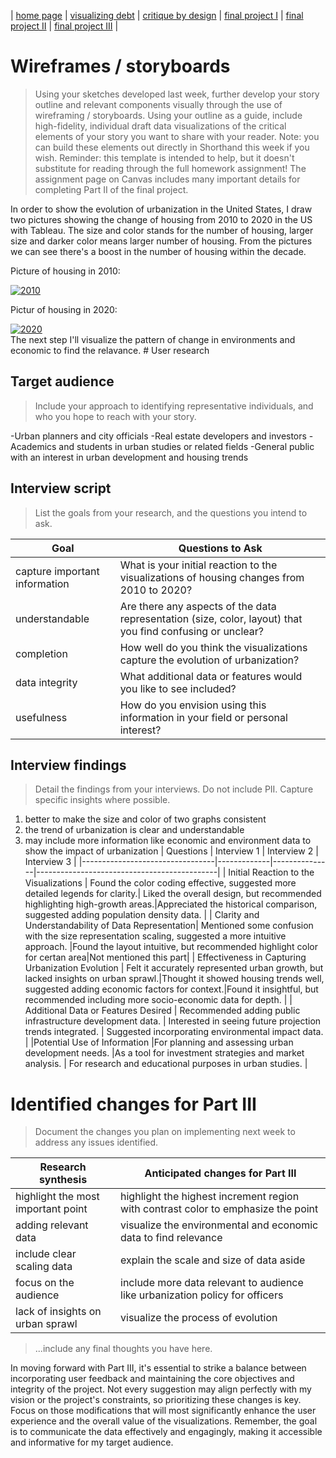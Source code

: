 | [home page](https://cmustudent.github.io/tswd-portfolio-templates/) | [visualizing debt](visualizing-government-debt) | [critique by design](critique-by-design) | [final project I](final-project-part-one) | [final project II](final-project-part-two) | [final project III](final-project-part-three) |

# Wireframes / storyboards
> Using your sketches developed last week, further develop your story outline and relevant components visually through the use of wireframing / storyboards. Using your outline as a guide, include high-fidelity, individual draft data visualizations of the critical elements of your story you want to share with your reader. Note: you can build these elements out directly in Shorthand this week if you wish.  Reminder: this template is intended to help, but it doesn't substitute for reading through the full homework assignment!  The assignment page on Canvas includes many important details for completing Part II of the final project. 

In order to show the evolution of urbanization in the United States, I draw two pictures showing the change of housing from 2010 to 2020 in the US with Tableau. The size and color stands for the number of housing, larger size and darker color means larger number of housing. From the pictures we can see there's a boost in the number of housing within the decade.

Picture of housing in 2010:
<div class='tableauPlaceholder' id='viz1708752429329' style='position: relative'><noscript><a href='#'><img alt='2010 ' src='https:&#47;&#47;public.tableau.com&#47;static&#47;images&#47;Bo&#47;Book1_17065866387330&#47;Sheet1&#47;1_rss.png' style='border: none' /></a></noscript><object class='tableauViz'  style='display:none;'><param name='host_url' value='https%3A%2F%2Fpublic.tableau.com%2F' /> <param name='embed_code_version' value='3' /> <param name='site_root' value='' /><param name='name' value='Book1_17065866387330&#47;Sheet1' /><param name='tabs' value='no' /><param name='toolbar' value='yes' /><param name='static_image' value='https:&#47;&#47;public.tableau.com&#47;static&#47;images&#47;Bo&#47;Book1_17065866387330&#47;Sheet1&#47;1.png' /> <param name='animate_transition' value='yes' /><param name='display_static_image' value='yes' /><param name='display_spinner' value='yes' /><param name='display_overlay' value='yes' /><param name='display_count' value='yes' /><param name='language' value='en-US' /><param name='filter' value='publish=yes' /></object></div>                
<script type='text/javascript'>                    
  var divElement = document.getElementById('viz1708752429329');                    
  var vizElement = divElement.getElementsByTagName('object')[0];                    
  vizElement.style.width='100%';vizElement.style.height=(divElement.offsetWidth*0.75)+'px';                    
  var scriptElement = document.createElement('script');                    
  scriptElement.src = 'https://public.tableau.com/javascripts/api/viz_v1.js';                    
  vizElement.parentNode.insertBefore(scriptElement, vizElement);                
</script>


Pictur of housing in 2020:

<div class='tableauPlaceholder' id='viz1708754615016' style='position: relative'><noscript><a href='#'><img alt='2020 ' src='https:&#47;&#47;public.tableau.com&#47;static&#47;images&#47;Bo&#47;Book3_17087512399050&#47;Sheet1&#47;1_rss.png' style='border: none' /></a></noscript><object class='tableauViz'  style='display:none;'><param name='host_url' value='https%3A%2F%2Fpublic.tableau.com%2F' /> <param name='embed_code_version' value='3' /> <param name='site_root' value='' /><param name='name' value='Book3_17087512399050&#47;Sheet1' /><param name='tabs' value='no' /><param name='toolbar' value='yes' /><param name='static_image' value='https:&#47;&#47;public.tableau.com&#47;static&#47;images&#47;Bo&#47;Book3_17087512399050&#47;Sheet1&#47;1.png' /> <param name='animate_transition' value='yes' /><param name='display_static_image' value='yes' /><param name='display_spinner' value='yes' /><param name='display_overlay' value='yes' /><param name='display_count' value='yes' /><param name='language' value='en-US' /><param name='filter' value='publish=yes' /></object></div>                
<script type='text/javascript'>                    
  var divElement = document.getElementById('viz1708754615016');                    
  var vizElement = divElement.getElementsByTagName('object')[0];                    
  vizElement.style.width='100%';vizElement.style.height=(divElement.offsetWidth*0.75)+'px';                    
  var scriptElement = document.createElement('script');                    
  scriptElement.src = 'https://public.tableau.com/javascripts/api/viz_v1.js';                    
  vizElement.parentNode.insertBefore(scriptElement, vizElement);                
</script>
The next step I'll visualize the pattern of change in environments and economic to find the relavance.
# User research 

## Target audience
> Include your approach to identifying representative individuals, and who you hope to reach with your story. 

-Urban planners and city officials
-Real estate developers and investors
-Academics and students in urban studies or related fields
-General public with an interest in urban development and housing trends

## Interview script
> List the goals from your research, and the questions you intend to ask.

| Goal | Questions to Ask |
|------|------------------|
|capture important information|   What is your initial reaction to the visualizations of housing changes from 2010 to 2020?                   |
|understandable               |   Are there any aspects of the data representation (size, color, layout) that you find confusing or unclear?  |
|completion                   |   How well do you think the visualizations capture the evolution of urbanization?                             |
|data integrity               |   What additional data or features would you like to see included?                                            |
|usefulness                   |   How do you envision using this information in your field or personal interest?                              |


## Interview findings
> Detail the findings from your interviews.  Do not include PII.  Capture specific insights where possible.
1. better to make the size and color of two graphs consistent
2. the trend of urbanization is clear and understandable
3. may include more information like economic and environment data to show the impact of urbanization
| Questions                       | Interview 1 | Interview 2 | Interview 3                                                   |
|---------------------------------|-------------|---------------|---------------------------------------------|
|  Initial Reaction to the Visualizations   | Found the color coding effective, suggested more detailed legends for clarity.|  Liked the overall design, but recommended highlighting high-growth areas.|Appreciated the historical comparison, suggested adding population density data. |
| Clarity and Understandability of Data Representation| Mentioned some confusion with the size representation scaling, suggested a more intuitive approach. |Found the layout intuitive, but recommended highlight color for certan area|Not mentioned this part|
|  Effectiveness in Capturing Urbanization Evolution             | Felt it accurately represented urban growth, but lacked insights on urban sprawl.|Thought it showed housing trends well, suggested adding economic factors for context.|Found it insightful, but recommended including more socio-economic data for depth. |
| Additional Data or Features Desired             | Recommended adding public infrastructure development data.	| Interested in seeing future projection trends integrated.	|   Suggested incorporating environmental impact data.  |
|Potential Use of Information	     |For planning and assessing urban development needs.	|As a tool for investment strategies and market analysis.	|          For research and educational purposes in urban studies.                                |

# Identified changes for Part III
> Document the changes you plan on implementing next week to address any issues identified.  

| Research synthesis                       | Anticipated changes for Part III                                                    |
|------------------------------------------|-------------------------------------------------------------------------------------|
| highlight the most important point       | highlight the highest increment region with contrast color to emphasize the point   |
| adding relevant data                     | visualize the environmental and economic data to find relevance                     |
| include clear scaling data               | explain the scale and size of data aside                                            |
| focus on the audience                    | include more data relevant to audience like urbanization policy for officers        |
| lack of insights on urban sprawl         | visualize the process of evolution                                                  |

> ...include any final thoughts you have here. 

In moving forward with Part III, it's essential to strike a balance between incorporating user feedback and maintaining the core objectives and integrity of the project. Not every suggestion may align perfectly with my vision or the project's constraints, so prioritizing these changes is key. Focus on those modifications that will most significantly enhance the user experience and the overall value of the visualizations. Remember, the goal is to communicate the data effectively and engagingly, making it accessible and informative for my target audience.


